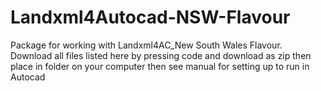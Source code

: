 # Landxml4Autocad-NSW-Flavour
Package for working with Landxml4AC_New South Wales Flavour. Download all files listed here by pressing code and download as zip then place in folder on your computer then see manual for setting up to run in Autocad

